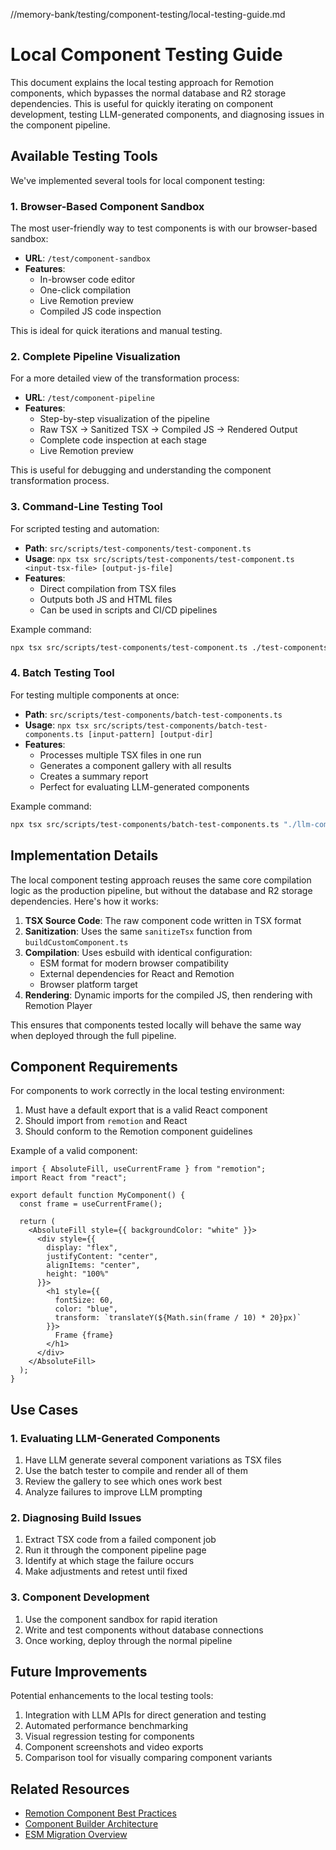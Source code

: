 //memory-bank/testing/component-testing/local-testing-guide.md
# Local Component Testing Guide

This document explains the local testing approach for Remotion components, which bypasses the normal database and R2 storage dependencies. This is useful for quickly iterating on component development, testing LLM-generated components, and diagnosing issues in the component pipeline.

## Available Testing Tools

We've implemented several tools for local component testing:

### 1. Browser-Based Component Sandbox

The most user-friendly way to test components is with our browser-based sandbox:

- **URL**: `/test/component-sandbox`
- **Features**:
  - In-browser code editor
  - One-click compilation
  - Live Remotion preview
  - Compiled JS code inspection

This is ideal for quick iterations and manual testing.

### 2. Complete Pipeline Visualization

For a more detailed view of the transformation process:

- **URL**: `/test/component-pipeline`
- **Features**:
  - Step-by-step visualization of the pipeline
  - Raw TSX → Sanitized TSX → Compiled JS → Rendered Output
  - Complete code inspection at each stage
  - Live Remotion preview

This is useful for debugging and understanding the component transformation process.

### 3. Command-Line Testing Tool

For scripted testing and automation:

- **Path**: `src/scripts/test-components/test-component.ts`
- **Usage**: `npx tsx src/scripts/test-components/test-component.ts <input-tsx-file> [output-js-file]`
- **Features**:
  - Direct compilation from TSX files
  - Outputs both JS and HTML files
  - Can be used in scripts and CI/CD pipelines

Example command:
```bash
npx tsx src/scripts/test-components/test-component.ts ./test-components/my-component.tsx
```

### 4. Batch Testing Tool

For testing multiple components at once:

- **Path**: `src/scripts/test-components/batch-test-components.ts`
- **Usage**: `npx tsx src/scripts/test-components/batch-test-components.ts [input-pattern] [output-dir]`
- **Features**:
  - Processes multiple TSX files in one run
  - Generates a component gallery with all results
  - Creates a summary report
  - Perfect for evaluating LLM-generated components

Example command:
```bash
npx tsx src/scripts/test-components/batch-test-components.ts "./llm-components/*.tsx" ./public/test-gallery
```

## Implementation Details

The local component testing approach reuses the same core compilation logic as the production pipeline, but without the database and R2 storage dependencies. Here's how it works:

1. **TSX Source Code**: The raw component code written in TSX format
2. **Sanitization**: Uses the same `sanitizeTsx` function from `buildCustomComponent.ts`
3. **Compilation**: Uses esbuild with identical configuration:
   - ESM format for modern browser compatibility
   - External dependencies for React and Remotion
   - Browser platform target
4. **Rendering**: Dynamic imports for the compiled JS, then rendering with Remotion Player

This ensures that components tested locally will behave the same way when deployed through the full pipeline.

## Component Requirements

For components to work correctly in the local testing environment:

1. Must have a default export that is a valid React component
2. Should import from `remotion` and React
3. Should conform to the Remotion component guidelines

Example of a valid component:

```tsx
import { AbsoluteFill, useCurrentFrame } from "remotion";
import React from "react";

export default function MyComponent() {
  const frame = useCurrentFrame();
  
  return (
    <AbsoluteFill style={{ backgroundColor: "white" }}>
      <div style={{ 
        display: "flex", 
        justifyContent: "center", 
        alignItems: "center", 
        height: "100%" 
      }}>
        <h1 style={{ 
          fontSize: 60, 
          color: "blue",
          transform: `translateY(${Math.sin(frame / 10) * 20}px)` 
        }}>
          Frame {frame}
        </h1>
      </div>
    </AbsoluteFill>
  );
}
```

## Use Cases

### 1. Evaluating LLM-Generated Components

1. Have LLM generate several component variations as TSX files
2. Use the batch tester to compile and render all of them
3. Review the gallery to see which ones work best
4. Analyze failures to improve LLM prompting

### 2. Diagnosing Build Issues

1. Extract TSX code from a failed component job
2. Run it through the component pipeline page
3. Identify at which stage the failure occurs
4. Make adjustments and retest until fixed

### 3. Component Development

1. Use the component sandbox for rapid iteration
2. Write and test components without database connections
3. Once working, deploy through the normal pipeline

## Future Improvements

Potential enhancements to the local testing tools:

1. Integration with LLM APIs for direct generation and testing
2. Automated performance benchmarking
3. Visual regression testing for components
4. Component screenshots and video exports
5. Comparison tool for visually comparing component variants

## Related Resources

- [Remotion Component Best Practices](../remotion/component-guidelines.md)
- [Component Builder Architecture](../architecture/component-builder.md)
- [ESM Migration Overview](../sprints/sprint25/BAZAAR-255-ESM-build-pipeline.md)
